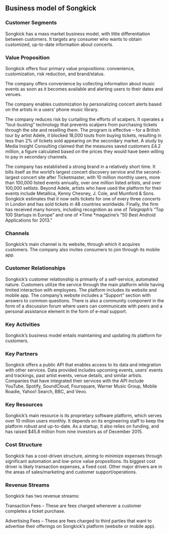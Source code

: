 Business model of Songkick
--------------------------

 ### Customer Segments

 Songkick has a mass market business model, with little differentiation between customers. It targets any consumer who wants to obtain customized, up-to-date information about concerts.

 ### Value Proposition

 Songkick offers four primary value propositions: convenience, customization, risk reduction, and brand/status.

 The company offers convenience by collecting information about music events as soon as it becomes available and alerting users to their dates and venues.

 The company enables customization by personalizing concert alerts based on the artists in a users’ phone music library.

 The company reduces risk by curtailing the efforts of scalpers. It operates a “tout-busting” technology that prevents scalpers from purchasing tickets through the site and reselling them. The program is effective – for a British tour by artist Adele, it blocked 18,000 touts from buying tickets, resulting in less than 2% of tickets sold appearing on the secondary market. A study by Media Insight Consulting claimed that the measures saved customers £4.2 million, a figure calculated based on the prices they would have been willing to pay in secondary channels.

 The company has established a strong brand in a relatively short time. It bills itself as the world’s largest concert discovery service and the second-largest concert site after Ticketmaster, with 10 million monthly users, more than 100,000 listed events annually, over one million listed artists, and over 100,000 setlists. Beyond Adele, artists who have used the platform for their events include Metallica, Kenny Chesney, J. Cole, and Mumford & Sons. Songkick estimates that it now sells tickets for one of every three concerts in London and has sold tickets in 48 countries worldwide. Finally, the firm has received many honors, including recognition as one of *Telegraph’s* “Top 100 Startups in Europe” and one of *Time *magazine’s “50 Best Android Applications for 2013.”

 ### Channels

 Songkick’s main channel is its website, through which it acquires customers. The company also invites consumers to join through its mobile app.

 ### Customer Relationships

 Songkick’s customer relationship is primarily of a self-service, automated nature. Customers utilize the service through the main platform while having limited interaction with employees. The platform includes its website and mobile app. The company’s website includes a “Support” section with answers to common questions. There is also a community component in the form of a discussion forum where users can communicate with peers and a personal assistance element in the form of e-mail support.

 ### Key Activities

 Songkick’s business model entails maintaining and updating its platform for customers.

 ### Key Partners

 Songkick offers a public API that enables access to its data and integration with other services. Data provided includes upcoming events, users’ events and trackings, past artist events, venue details, and similar artists. Companies that have integrated their services with the API include YouTube, Spotify, SoundCloud, Foursquare, Warner Music Group, Mobile Roadie, Yahoo! Search, BBC, and Vevo.

 ### Key Resources

 Songkick’s main resource is its proprietary software platform, which serves over 10 million users monthly. It depends on its engineering staff to keep the platform robust and up-to-date. As a startup, it also relies on funding, and has raised $45.8 million from nine investors as of December 2015.

 ### Cost Structure

 Songkick has a cost-driven structure, aiming to minimize expenses through significant automation and low-price value propositions. Its biggest cost driver is likely transaction expenses, a fixed cost. Other major drivers are in the areas of sales/marketing and customer support/operations.

 ### Revenue Streams

 Songkick has two revenue streams:

 Transaction Fees – These are fees charged whenever a customer completes a ticket purchase.

 Advertising Fees – These are fees charged to third parties that want to advertise their offerings on Songkick’s platform (website or mobile app).